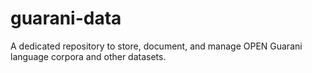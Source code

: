 # guarani-data
A dedicated repository to store, document, and manage OPEN Guarani language corpora and other datasets.
